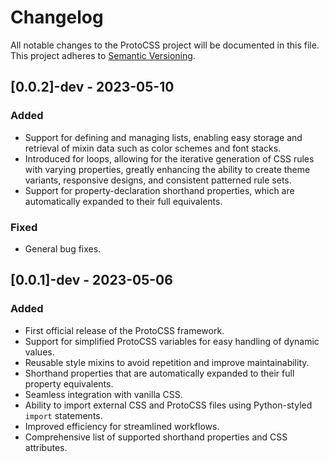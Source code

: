 # Changelog

All notable changes to the ProtoCSS project will be documented in this file. This project adheres to [Semantic Versioning](https://semver.org/spec/v2.0.0.html).

## [0.0.2]-dev - 2023-05-10

### Added
* Support for defining and managing lists, enabling easy storage and retrieval of mixin data such as color schemes and font stacks.
* Introduced for loops, allowing for the iterative generation of CSS rules with varying properties, greatly enhancing the ability to create theme variants, responsive designs, and consistent patterned rule sets.
* Support for property-declaration shorthand properties, which are automatically expanded to their full equivalents.

### Fixed
* General bug fixes.

## [0.0.1]-dev - 2023-05-06

### Added

- First official release of the ProtoCSS framework.
- Support for simplified ProtoCSS variables for easy handling of dynamic values.
- Reusable style mixins to avoid repetition and improve maintainability.
- Shorthand properties that are automatically expanded to their full property equivalents.
- Seamless integration with vanilla CSS.
- Ability to import external CSS and ProtoCSS files using Python-styled `import` statements.
- Improved efficiency for streamlined workflows.
- Comprehensive list of supported shorthand properties and CSS attributes.
